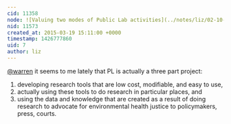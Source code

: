 ```yaml
---
cid: 11358
node: ![Valuing two modes of Public Lab activities](../notes/liz/02-10-2015/valuing-two-modes-of-public-lab-activities)
nid: 11573
created_at: 2015-03-19 15:11:00 +0000
timestamp: 1426777860
uid: 7
author: liz
---
```


[@warren](/profile/warren) it seems to me lately that PL is actually a three part project: 
1) developing research tools that are low cost, modifiable, and easy to use, 
2) actually using these tools to do research in particular places, and 
3) using the data and knowledge that are created as a result of doing research to advocate for environmental health justice to policymakers, press, courts. 
